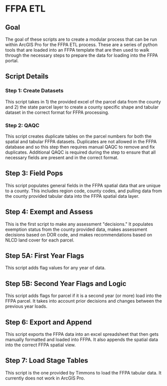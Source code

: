 # FFPA ETL

## Goal

The goal of these scripts are to create a modular process that can be run within ArcGIS Pro for the FFPA ETL process. These are a series of python tools that are loaded into an FFPA template that are then used to walk through the necessary steps to prepare the data for loading into the FFPA portal. 

## Script Details

### Step 1: Create Datasets

This script takes in 1) the provided excel of the parcel data from the county and 2) the state parcel layer to create a county specific shape and tabular dataset in the correct format for FFPA processing. 

### Step 2: QAQC

This script creates duplicate tables on the parcel numbers for both the spatial and tabular FFPA datasets. Duplicates are not allowed in the FFPA database and so this step then requires manual QAQC to remove and fix duplicates. Additional QAQC is required during the step to ensure that all necessary fields are present and in the correct format.

## Step 3: Field Pops

This script populates general fields in the FFPA spatial data that are unique to a county. This includes region code, county codes, and pulling data from the county provided tabular data into the FFPA spatial data layer. 

## Step 4: Exempt and Assess

This is the first script to make any assessment "decisions." It populates exemption status from the county provided data, makes assessment decisions based on DOR code, and makes recommendations based on NLCD land cover for each parcel. 

## Step 5A: First Year Flags

This script adds flag values for any year of data. 

## Step 5B: Second Year Flags and Logic

This script adds flags for parcel if it is a second year (or more) load into the FFPA parcel. It takes into account prior decisions and changes between the previous year loads. 

## Step 6: Export and Append

This script exports the FFPA data into an excel spreadsheet that then gets manually formatted and loaded into FFPA. It also appends the spatial data into the correct FFPA spatial view. 

## Step 7: Load Stage Tables

This script is the one provided by Timmons to load the FFPA tabular data. It currently does not work in ArcGIS Pro. 
